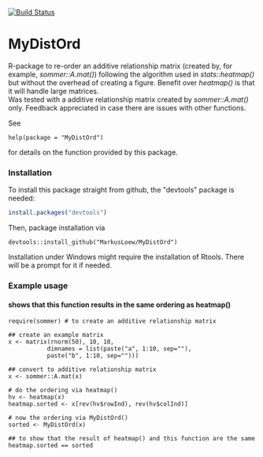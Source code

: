 [![Build Status](https://travis-ci.org/MarkusLoew/MyDistOrd.svg?branch=master)](https://travis-ci.org/MarkusLoew/MyDistOrd)



MyDistOrd
==============

R-package to re-order an additive relationship matrix (created by, for example, *sommer::A.mat()*) following the algorithm used in *stats::heatmap()* but without the overhead of creating a figure. Benefit over *heatmap()* is that it will handle large matrices.  
Was tested with a additive relationship matrix created by *sommer::A.mat()* only. Feedback appreciated in case there are issues with other functions.

See 

	help(package = "MyDistOrd") 

for details on the function provided by this package.

### Installation

To install this package straight from github, the "devtools" package is needed:

```r
install.packages("devtools")
```

Then, package installation via

```{r}
devtools::install_github("MarkusLoew/MyDistOrd")
```

Installation under Windows might require the installation of Rtools. There will be a prompt for it if needed.

### Example usage  
#### shows that this function results in the same ordering as heatmap()  

```{r}
require(sommer) # to create an additive relationship matrix

## create an example matrix
x <- matrix(rnorm(50), 10, 10, 
           dimnames = list(paste("a", 1:10, sep=""), 
           paste("b", 1:10, sep=""))) 

## convert to additive relationship matrix
x <- sommer::A.mat(x)

# do the ordering via heatmap()
hv <- heatmap(x)
heatmap.sorted <- x[rev(hv$rowInd), rev(hv$colInd)]

# now the ordering via MyDistOrd()
sorted <- MyDistOrd(x)

## to show that the result of heatmap() and this function are the same
heatmap.sorted == sorted
```
